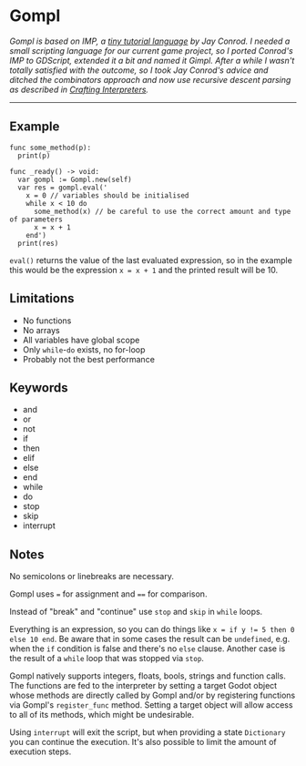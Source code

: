 # Gompl

*Gompl is based on IMP, a [tiny tutorial language](https://jayconrod.com/posts/37/a-simple-interpreter-from-scratch-in-python--part-1-) by Jay Conrod. I needed a small scripting language for our current game project, so I ported Conrod's IMP to GDScript, extended it a bit and named it Gimpl. After a while I wasn't totally satisfied with the outcome, so I took Jay Conrod's advice and ditched the combinators approach and now use recursive descent parsing as described in [Crafting Interpreters](https://craftinginterpreters.com).*

---

## Example

```GDScript
func some_method(p):
  print(p)

func _ready() -> void:
  var gompl := Gompl.new(self)
  var res = gompl.eval('
	x = 0 // variables should be initialised
	while x < 10 do
	  some_method(x) // be careful to use the correct amount and type of parameters
	  x = x + 1
	end')
  print(res)
```

`eval()` returns the value of the last evaluated expression, so in the example this would be the expression `x = x + 1` and the printed result will be 10.

## Limitations

* No functions
* No arrays
* All variables have global scope
* Only `while`-`do` exists, no for-loop
* Probably not the best performance

## Keywords

* and
* or
* not
* if
* then
* elif
* else
* end
* while
* do
* stop
* skip
* interrupt

## Notes

No semicolons or linebreaks are necessary.

Gompl uses `=` for assignment and `==` for comparison.

Instead of "break" and "continue" use `stop` and `skip` in `while` loops.

Everything is an expression, so you can do things like `x = if y != 5 then 0 else 10 end`. Be aware that in some cases the result can be `undefined`, e.g. when the `if` condition is false and there's no `else` clause. Another case is the result of a `while` loop that was stopped via `stop`.

Gompl natively supports integers, floats, bools, strings and function calls. The functions are fed to the interpreter by setting a target Godot object whose methods are directly called by Gompl and/or by registering functions via Gompl's `register_func` method. Setting a target object will allow access to all of its methods, which might be undesirable.

Using `interrupt` will exit the script, but when providing a state `Dictionary` you can continue the execution. It's also possible to limit the amount of execution steps.
